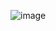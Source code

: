 ![image](https://github.com/drbenjaminlouis/DevTown-React-HW/assets/64739511/067f2a64-ab12-4c10-b801-86392833ddba)

